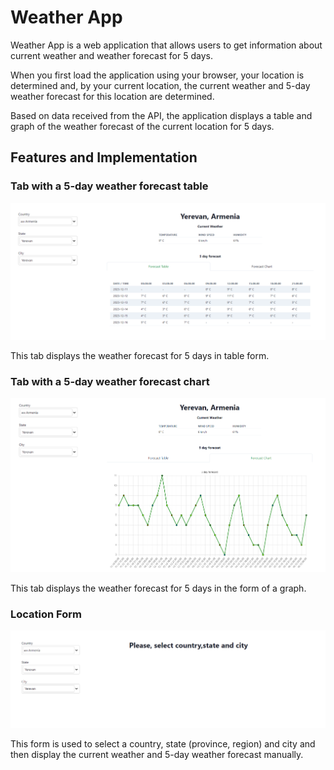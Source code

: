 # Weather App

Weather App is a web application that allows users to get information about current 
weather and weather forecast for 5 days.

When you first load the application using your browser, your location is determined 
and, by your current location, the current weather and 5-day weather forecast for this 
location are determined.


Based on data received from the API, the application displays a table and graph of the
weather forecast of the current location for 5 days.

## Features and Implementation

### Tab with a 5-day weather forecast table

![forecast_table_tab](docs/images/ForecastTableTab.png)

This tab displays the weather forecast for 5 days in table form.

### Tab with a 5-day weather forecast chart

![forecast_chart_tab](docs/images/ForecastChartTab.png)

This tab displays the weather forecast for 5 days in the form of a graph.

### Location Form

![location_form](docs/images/PositionForm.png)

This form is used to select a country, state (province, region) and city and then 
display the current weather and 5-day weather forecast manually.